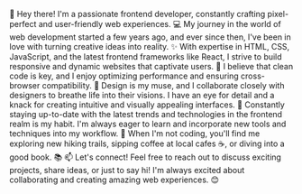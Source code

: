👋 Hey there! I'm a passionate frontend developer, constantly crafting pixel-perfect and user-friendly web experiences. 
💻 My journey in the world of web development started a few years ago, and ever since then, I've been in love with turning creative ideas into reality.
✨ With expertise in HTML, CSS, JavaScript, and the latest frontend frameworks like React, I strive to build responsive and dynamic websites that captivate users. 
💪 I believe that clean code is key, and I enjoy optimizing performance and ensuring cross-browser compatibility.
🎨 Design is my muse, and I collaborate closely with designers to breathe life into their visions. I have an eye for detail and a knack for creating intuitive and visually appealing interfaces. 
🚀 Constantly staying up-to-date with the latest trends and technologies in the frontend realm is my habit. I'm always eager to learn and incorporate new tools and techniques into my workflow.
🌟 When I'm not coding, you'll find me exploring new hiking trails, sipping coffee at local cafes ☕, or diving into a good book. 📚
📫 Let's connect! Feel free to reach out to discuss exciting projects, share ideas, or just to say hi! I'm always excited about collaborating and creating amazing web experiences. 😊

<!---
Ysb321/Ysb321 is a ✨ special ✨ repository because its `README.md` (this file) appears on your GitHub profile.
You can click the Preview link to take a look at your changes.
--->
